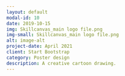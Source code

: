 ```yaml
---
layout: default
modal-id: 10
date: 2019-10-15
img: Skillcanvas_main logo file.png
img-small: Skillcanvas_main logo file.png
alt: image-alt
project-date: April 2021
client: Start Bootstrap
category: Poster design
description: A creative cartoon drawing.
---
```

